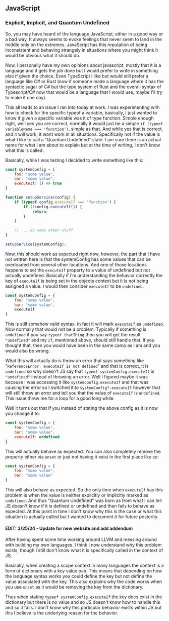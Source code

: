 ﻿## JavaScript
### Explicit, Implicit, and Quantum Undefined

So, you may have heard of the language JavaScript, either in a good way or a bad way. It always seems to evoke feelings
that never seem to land in the middle only on the extremes. JavaScript has this reputation of being inconsistent and
behaving strangely in situations where you might think it would be obvious what it should do.

Now, I personally have my own opinions about javascript, mostly that it is a language and it gets the job done but I
would prefer to write in something else if given the choice. Even TypeScript I like but would still prefer a language
like C# or Rust (now if someone made a language where it has the syntactic sugar of C# but the type system of Rust and
the overall syntax of Typescript/C# now that would be a language that I would use, maybe I'll try to make it one day).

This all leads to an issue I ran into today at work. I was experimenting with how to check for the specific typeof a
variable, basically, I just wanted to know if given a specific variable was it of type function. Simple enough right,
well yes you are correct, normally it would just be a simple `if (typeof variableName === 'function')`, simple as that.
And while yes that is correct, and it will work, it wont work in all situations. Specifically not if the value is what
I like to call a "Quantum Undefined" state. I am sure there is an actual name for what I am about to explain but at the
time of writing, I don't know what this is called.

Basically, while I was testing I decided to write something like this:

```js
const systemConfig = {
    foo: "some value",
    bar: "some value",
    executeIf: () => true
}

function setupService(config) {
    if (typeof config.executeIf === 'function') {
        if (!config.executeIf()) {
            return;
        }
    }
    
    // ... do some other stuff
}

setupService(systemConfig);
```

Now, this should work as expected right now, however, the part that I have not written here is that the systemConfig 
has some values that can be overloaded from several other locations. And one of those locations happens to set the 
`executeIf` property to a value of undefined but not actually undefined. Basically if i'm understanding the behavior 
correctly the key of `executeIf` is being set in the objects context but it is not being assigned a value. I would
then consider `executeIf` to be `undefined`.

```js
const systemConfig = {
    foo: "some value",
    bar: "some value",
    executeIf
}
```

This is still somehow valid syntax. In fact it will mark `executeIf` as `undefined`. Now normally that would not be a
problem. Typically if something is `undefined` if you say `typeof thatThing` then you will get the result `"undefined"`
and my `if`, mentioned above, should still handle that. If you thought that, then you would have been in the same camp
as I am and you would also be wrong.

What this will actually do is throw an error that says something like "`ReferenceError: executeIf is not defined`" and 
that is correct, it is `undefined` so why doesn't JS say that `typeof systemConfig.executeIf` is `"undefined"` instead of
throwing an error. Well I figured maybe it was because I was accessing it like `systemConfig.executeIf` and that was
causing the error so I switched it to `systemConfig?.executeIf` however that will still throw an error and tell you that
the value of `executeIf` is `undefined`. This issue threw me for a loop for a good long while.

Well it turns out that if you instead of stating the above config as it is now you change it to:

```js
const systemConfig = {
    foo: "some value",
    bar: "some value",
    executeIf: undefined
}
```

This will actually behave as expected. You can also completely remove the property either via `unset` or just not having
it exist in the first place like so:

```js
const systemConfig = {
    foo: "some value",
    bar: "some value"
}
```

This will also behave as expected. So the only time when `executeIf` has this problem is when the value is neither
explicitly or implicitly marked as `undefined`. And thus "Quantum Undefined" was born as from what I can tell JS doesn't
know if it is defined or undefined and then fails to behave as expected. At this point in time I don't know why this is
the case or what this situation is actually called but I wanted to document it for future posterity.

#### EDIT: 3/25/24 - Update for new website and add addendum
After having spent some time working around LLVM and messing around with building my own languages. I think
I now understand why this problem exists, though I still don't know what it is specifically called in the context of JS.

Basically, when creating a scope context in many languages the context is a form of dictionary with a key value pair. This
means that depending on how the language syntax works you could define the key but not define the value associated with the 
key. This also explains why the code works when you use `unset` as it would be removing the key from the dictionary.

Thus when stating `typeof systemConfig.executeIf` the key does exist in the dictionary but there is no value and so JS doesn't 
know how to handle this and so it fails. I don't know why this particular behavior exists within JS but this I believe is the 
underlying reason for the behavior.
